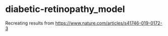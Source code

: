 # diabetic-retinopathy_model
Recreating results from https://www.nature.com/articles/s41746-019-0172-3
